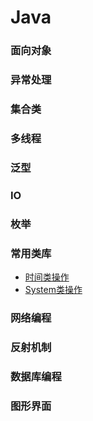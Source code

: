 # Java

### 面向对象

### 异常处理

### 集合类

### 多线程

### 泛型

### IO

### 枚举

### 常用类库
* [时间类操作](utils/TimeUtils.java)
* [System类操作](utils/SystemUtils.java)

### 网络编程

### 反射机制

### 数据库编程

### 图形界面
